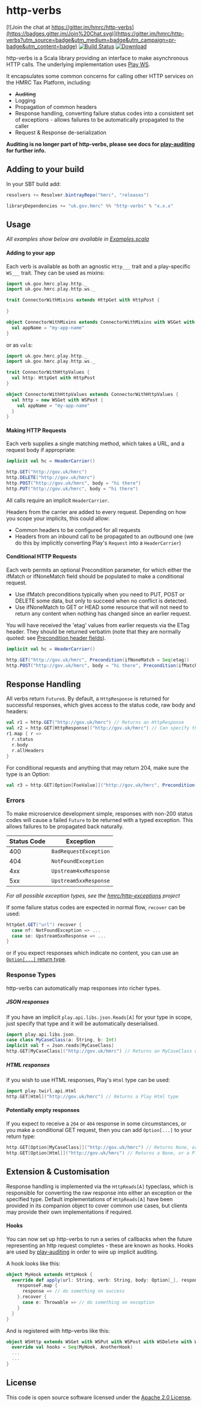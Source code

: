 http-verbs
==========

[![Join the chat at https://gitter.im/hmrc/http-verbs](https://badges.gitter.im/Join%20Chat.svg)](https://gitter.im/hmrc/http-verbs?utm_source=badge&utm_medium=badge&utm_campaign=pr-badge&utm_content=badge)  [![Build Status](https://travis-ci.org/hmrc/http-verbs.svg)](https://travis-ci.org/hmrc/http-verbs) [ ![Download](https://api.bintray.com/packages/hmrc/releases/http-verbs/images/download.svg) ](https://bintray.com/hmrc/releases/http-verbs/_latestVersion)

http-verbs is a Scala library providing an interface to make asynchronous HTTP calls.  The underlying implementation uses [Play WS](https://www.playframework.com/documentation/latest/ScalaWS).

It encapsulates some common concerns for calling other HTTP services on the HMRC Tax Platform, including:

* ~~Auditing~~
* Logging
* Propagation of common headers
* Response handling, converting failure status codes into a consistent set of exceptions - allows failures to be automatically propagated to the caller
* Request & Response de-serialization

**Auditing is no longer part of http-verbs, please see docs for [play-auditing](http://github.com/hmrc/play-auditing) for further info.**

## Adding to your build

In your SBT build add:

```scala
resolvers += Resolver.bintrayRepo("hmrc", "releases")

libraryDependencies += "uk.gov.hmrc" %% "http-verbs" % "x.x.x"
```

## Usage

_All examples show below are available in [Examples.scala](src/test/scala/uk/gov/hmrc/play/Examples.scala)_

#### Adding to your app

Each verb is available as both an agnostic `Http___` trait and a play-specific `WS___` trait. They can be used as mixins:

```scala
import uk.gov.hmrc.play.http._
import uk.gov.hmrc.play.http.ws._

trait ConnectorWithMixins extends HttpGet with HttpPost {
  
}

object ConnectorWithMixins extends ConnectorWithMixins with WSGet with WSPost {
  val appName = "my-app-name"
}
```

or as `val`s:

```scala
import uk.gov.hmrc.play.http._
import uk.gov.hmrc.play.http.ws._

trait ConnectorWithHttpValues {
  val http: HttpGet with HttpPost
}

object ConnectorWithHttpValues extends ConnectorWithHttpValues {
  val http = new WSGet with WSPost {
    val appName = "my-app-name"
  }
}
```

#### Making HTTP Requests

Each verb supplies a single matching method, which takes a URL, and a request body if appropriate:

```scala
implicit val hc = HeaderCarrier()

http.GET("http://gov.uk/hmrc")
http.DELETE("http://gov.uk/hmrc")
http.POST("http://gov.uk/hmrc", body = "hi there")
http.PUT("http://gov.uk/hmrc", body = "hi there")
```

All calls require an implicit `HeaderCarrier`. 

Headers from the carrier are added to every request. Depending on how you scope your implicits, this could allow:

* Common headers to be configured for all requests
* Headers from an inbound call to be propagated to an outbound one (we do this by implicitly converting Play's `Request` into a `HeaderCarrier`)

#### Conditional HTTP Requests

Each verb permits an optional Precondition parameter, for which either the ifMatch or ifNoneMatch field should be
populated to make a conditional request.

* Use ifMatch preconditions typically when you need to PUT, POST or DELETE some data, but only to succeed when 
  no conflict is detected.
* Use ifNoneMatch to GET or HEAD some resource that will not need to return any content when nothing has changed
  since an earlier request.

You will have received the 'etag' values from earlier requests via the ETag header. They should be returned verbatim
(note that they are normally quoted: see [Precondition header fields](https://tools.ietf.org/html/rfc7232#section-3)).

```scala
implicit val hc = HeaderCarrier()

http.GET("http://gov.uk/hmrc", Precondition(ifNoneMatch = Seq(etag))
http.POST("http://gov.uk/hmrc", body = "hi there", Precondition(ifMatch = Seq(etag1, etag2))
```

## Response Handling

All verbs return `Future`s. By default, a `HttpResponse` is returned for successful responses, which gives access to the status code, raw body and headers:

```scala
val r1 = http.GET("http://gov.uk/hmrc") // Returns an HttpResponse
val r2 = http.GET[HttpResponse]("http://gov.uk/hmrc") // Can specify this explicitly
r1.map { r =>
  r.status
  r.body
  r.allHeaders
}
```

For conditional requests and anything that may return 204, make sure the type is an Option:

```scala
val r3 = http.GET[Option[FooValue]]("http://gov.uk/hmrc", Precondition(ifMatch = Seq(etag1, etag2))
```

### Errors

To make microservice development simple, responses with non-200 status codes will cause a failed `Future` to be returned with a typed exception. This allows failures to be propagated back naturally. 

Status Code   | Exception
------------- | -------------
400           | `BadRequestException`
404           | `NotFoundException`
4xx           | `Upstream4xxResponse`
5xx           | `Upstream5xxResponse`

_For all possible exception types, see the [hmrc/http-exceptions](https://github.com/hmrc/http-exceptions) project_

If some failure status codes are expected in normal flow, `recover` can be used: 

```scala
httpGet.GET("url") recover {
  case nf: NotFoundException => ...
  case se: Upstream5xxResponse => ...
}
```

or if you expect responses which indicate no content, you can use an [`Option[...]` return type](#potentially-empty-responses).

### Response Types

http-verbs can automatically map responses into richer types.

##### JSON responses
If you have an implicit `play.api.libs.json.Reads[A]` for your type in scope, just specify that type and it will be automatically deserialised.

```scala
import play.api.libs.json._
case class MyCaseClass(a: String, b: Int)
implicit val f = Json.reads[MyCaseClass]
http.GET[MyCaseClass]("http://gov.uk/hmrc") // Returns an MyCaseClass de-serialised from JSON
```

##### HTML responses
If you wish to use HTML responses, Play's `Html` type can be used:

```scala                                      
import play.twirl.api.Html
http.GET[Html]("http://gov.uk/hmrc") // Returns a Play Html type
```

#### Potentially empty responses
If you expect to receive a `204` or `404` response in some circumstances, or you make a conditional GET request, then 
you can add `Option[...]` to your return type:

```scala
http.GET[Option[MyCaseClass]]("http://gov.uk/hmrc") // Returns None, or Some[MyCaseClass] de-serialised from JSON
http.GET[Option[Html]]("http://gov.uk/hmrc") // Returns a None, or a Play Html type
```

<!--- TODO: How to influence which implicit is used - mixin vs import vs directly by type --->

<!--- TODO: Talk about special methods POSTString, POSTForm etc. --->

## Extension & Customisation
Response handling is implemented via the `HttpReads[A]` typeclass, which is responsible for converting the raw response into either an exception or the specified type. Default implementations of `HttpReads[A]` have been provided in its companion object to cover common use cases, but clients may provide their own implementations if required. 

#### Hooks

You can now set up http-verbs to run a series of callbacks when the future representing an http request completes - these are known as hooks. Hooks are used by [play-auditing](http://github.com/hmrc/play-auditing) in order to wire up implicit auditing.

A hook looks like this:

```scala
object MyHook extends HttpHook {
  override def apply(url: String, verb: String, body: Option[_], responseF: Future[HttpResponse])(implicit hc: HeaderCarrier): Unit = {
    responseF.map {
      response => // do something on success
    }.recover {
      case e: Throwable => // do something on exception
    }
  }
}
```

And is registered with http-verbs like this:

```scala
object WSHttp extends WSGet with WSPut with WSPost with WSDelete with WSPatch {
  override val hooks = Seq(MyHook, AnotherHook)
  ...
  ...
}
```

## License ##
 
This code is open source software licensed under the [Apache 2.0 License]("http://www.apache.org/licenses/LICENSE-2.0.html").
